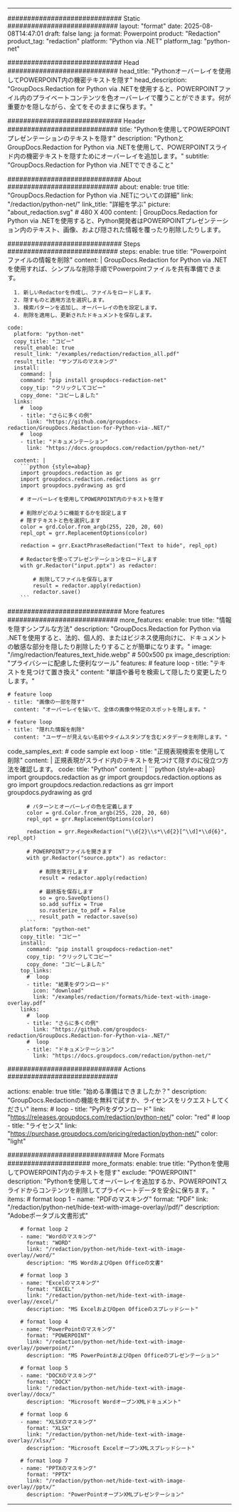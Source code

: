 
---
############################# Static ############################
layout: "format"
date:  2025-08-08T14:47:01
draft: false
lang: ja
format: Powerpoint
product: "Redaction"
product_tag: "redaction"
platform: "Python via .NET"
platform_tag: "python-net"

############################# Head ############################
head_title: "Pythonオーバーレイを使用してPOWERPOINT内の機密テキストを隠す"
head_description: "GroupDocs.Redaction for Python via .NETを使用すると、POWERPOINTファイル内のプライベートコンテンツを色オーバーレイで覆うことができます。何が重要かを隠しながら、全てをそのままに保ちます。"

############################# Header ############################
title: "Pythonを使用してPOWERPOINTプレゼンテーションのテキストを隠す" 
description: "PythonとGroupDocs.Redaction for Python via .NETを使用して、POWERPOINTスライド内の機密テキストを隠すためにオーバーレイを追加します。"
subtitle: "GroupDocs.Redaction for Python via .NETでできること" 

############################# About ############################
about:
    enable: true
    title: "GroupDocs.Redaction for Python via .NETについての詳細"
    link: "/redaction/python-net/"
    link_title: "詳細を学ぶ"
    picture: "about_redaction.svg" # 480 X 400
    content: |
       GroupDocs.Redaction for Python via .NETを使用すると、Python開発者はPOWERPOINTプレゼンテーション内のテキスト、画像、および隠された情報を覆ったり削除したりします。

############################# Steps ############################
steps:
    enable: true
    title: "Powerpointファイルの情報を削除"
    content: |
      GroupDocs.Redaction for Python via .NETを使用すれば、シンプルな削除手順でPowerpointファイルを共有準備できます。
      
      1. 新しいRedactorを作成し、ファイルをロードします。
      2. 隠すものと適用方法を選択します。
      3. 検索パターンを追加し、オーバーレイの色を設定します。
      4. 削除を適用し、更新されたドキュメントを保存します。
   
    code:
      platform: "python-net"
      copy_title: "コピー"
      result_enable: true
      result_link: "/examples/redaction/redaction_all.pdf"
      result_title: "サンプルのマスキング"
      install:
        command: |
        command: "pip install groupdocs-redaction-net"
        copy_tip: "クリックしてコピー"
        copy_done: "コピーしました"
      links:
        #  loop
        - title: "さらに多くの例"
          link: "https://github.com/groupdocs-redaction/GroupDocs.Redaction-for-Python-via-.NET/"
        #  loop
        - title: "ドキュメンテーション"
          link: "https://docs.groupdocs.com/redaction/python-net/"
          
      content: |
        ```python {style=abap}
        import groupdocs.redaction as gr
        import groupdocs.redaction.redactions as grr
        import groupdocs.pydrawing as grd

        # オーバーレイを使用してPOWERPOINT内のテキストを隠す

        # 削除がどのように機能するかを設定します
        # 隠すテキストと色を選択します
        color = grd.Color.from_argb(255, 220, 20, 60)
        repl_opt = grr.ReplacementOptions(color)
                
        redaction = grr.ExactPhraseRedaction("Text to hide", repl_opt)

        # Redactorを使ってプレゼンテーションをロードします
        with gr.Redactor("input.pptx") as redactor:

            # 削除してファイルを保存します
            result = redactor.apply(redaction)
            redactor.save()
        ```            


############################# More features ############################
more_features:
  enable: true
  title: "情報を隠すシンプルな方法"
  description: "GroupDocs.Redaction for Python via .NETを使用すると、法的、個人的、またはビジネス使用向けに、ドキュメントの敏感な部分を隠したり削除したりすることが簡単になります。"
  image: "/img/redaction/features_text_hide.webp" # 500x500 px
  image_description: "プライバシーに配慮した便利なツール"
  features:
    # feature loop
    - title: "テキストを見つけて置き換え"
      content: "単語や番号を検索して隠したり変更したりします。"

    # feature loop
    - title: "画像の一部を隠す"
      content: "オーバーレイを描いて、全体の画像や特定のスポットを隠します。"

    # feature loop
    - title: "隠れた情報を削除"
      content: "ユーザーが見えない名前やタイムスタンプを含むメタデータを削除します。"
      
  code_samples_ext:
    # code sample ext loop
    - title: "正規表現検索を使用して削除"
      content: |
        正規表現がスライド内のテキストを見つけて隠すのに役立つ方法を確認します。
      code:
        title: "Python"
        content: |
          ```python {style=abap}
          import groupdocs.redaction as gr
          import groupdocs.redaction.options as gro
          import groupdocs.redaction.redactions as grr
          import groupdocs.pydrawing as grd

          # パターンとオーバーレイの色を定義します
          color = grd.Color.from_argb(255, 220, 20, 60)
          repl_opt = grr.ReplacementOptions(color)

          redaction = grr.RegexRedaction("\\d{2}\\s*\\d{2}[^\\d]*\\d{6}", repl_opt)

          # POWERPOINTファイルを開きます
          with gr.Redactor("source.pptx") as redactor:

              # 削除を実行します
              result = redactor.apply(redaction)

              # 最終版を保存します
              so = gro.SaveOptions()
              so.add_suffix = True
              so.rasterize_to_pdf = False
              result_path = redactor.save(so)
          ```
        platform: "python-net"
        copy_title: "コピー"
        install:
          command: "pip install groupdocs-redaction-net"
          copy_tip: "クリックしてコピー"
          copy_done: "コピーしました"
        top_links:
          #  loop
          - title: "結果をダウンロード"
            icon: "download"
            link: "/examples/redaction/formats/hide-text-with-image-overlay.pdf"
        links:
          #  loop
          - title: "さらに多くの例"
            link: "https://github.com/groupdocs-redaction/GroupDocs.Redaction-for-Python-via-.NET/"
          #  loop
          - title: "ドキュメンテーション"
            link: "https://docs.groupdocs.com/redaction/python-net/"


############################# Actions ############################

actions:
  enable: true
  title: "始める準備はできましたか？"
  description: "GroupDocs.Redactionの機能を無料で試すか、ライセンスをリクエストしてください"
  items:
    #  loop
    - title: "PyPiをダウンロード"
      link: "https://releases.groupdocs.com/redaction/python-net/"
      color: "red"
        #  loop
    - title: "ライセンス"
      link: "https://purchase.groupdocs.com/pricing/redaction/python-net/"
      color: "light"


############################# More Formats #####################
more_formats:
    enable: true
    title: "Pythonを使用してPOWERPOINT内のテキストを隠す"
    exclude: "POWERPOINT"
    description: "Pythonを使用してオーバーレイを追加するか、POWERPOINTスライドからコンテンツを削除してプライベートデータを安全に保ちます。"
    items: 
        # format loop 1
        - name: "PDFのマスキング"
          format: "PDF"
          link: "/redaction/python-net/hide-text-with-image-overlay//pdf/"
          description: "Adobeポータブル文書形式"

        # format loop 2
        - name: "Wordのマスキング"
          format: "WORD"
          link: "/redaction/python-net/hide-text-with-image-overlay//word/"
          description: "MS WordおよびOpen Officeの文書"
          
        # format loop 3
        - name: "Excelのマスキング"
          format: "EXCEL"
          link: "/redaction/python-net/hide-text-with-image-overlay//excel/"
          description: "MS ExcelおよびOpen Officeのスプレッドシート"

        # format loop 4
        - name: "PowerPointのマスキング"
          format: "POWERPOINT"
          link: "/redaction/python-net/hide-text-with-image-overlay//powerpoint/"
          description: "MS PowerPointおよびOpen Officeのプレゼンテーション"

        # format loop 5
        - name: "DOCXのマスキング"
          format: "DOCX"
          link: "/redaction/python-net/hide-text-with-image-overlay//docx/"
          description: "Microsoft WordオープンXMLドキュメント"
          
        # format loop 6
        - name: "XLSXのマスキング"
          format: "XLSX"
          link: "/redaction/python-net/hide-text-with-image-overlay//xlsx/"
          description: "Microsoft ExcelオープンXMLスプレッドシート"
          
        # format loop 7
        - name: "PPTXのマスキング"
          format: "PPTX"
          link: "/redaction/python-net/hide-text-with-image-overlay//pptx/"
          description: "PowerPointオープンXMLプレゼンテーション"


---